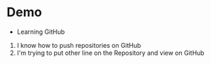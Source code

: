 # Demo

- Learning GitHub

1. I know how to push repositories on GitHub
2. I'm trying to put other line on the Repository and view on GitHub 


